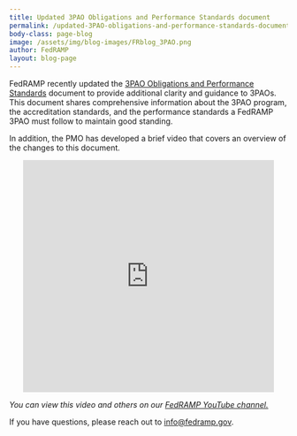 ```yaml
---
title: Updated 3PAO Obligations and Performance Standards document
permalink: /updated-3PAO-obligations-and-performance-standards-document/
body-class: page-blog
image: /assets/img/blog-images/FRblog_3PAO.png
author: FedRAMP
layout: blog-page
---
```


FedRAMP recently updated the <a href="{{site.baseurl}}/assets/resources/documents/3PAO_Obligations_and_Performance_Guide.pdf">3PAO Obligations and Performance Standards</a> document to provide additional clarity and guidance to 3PAOs. This document shares comprehensive information about the 3PAO program, the accreditation standards, and the performance standards a FedRAMP 3PAO must follow to maintain good standing. 

In addition, the PMO has developed a brief video that covers an overview of the changes to this document.

<div class="video-responsive">
<iframe width="560" height="420" style="width:  90%; margin-left: 5%;" src="https://www.youtube.com/embed/jeL1PZin3wk" frameborder="0" allow="accelerometer; autoplay; encrypted-media; gyroscope; picture-in-picture" allowfullscreen></iframe>
</div>

*You can view this video and others on our <a href="www.youtube.com/fedramp">FedRAMP YouTube channel.</a>*

If you have questions, please reach out to <a href="mailto:info@fedramp.gov">info@fedramp.gov</a>.





